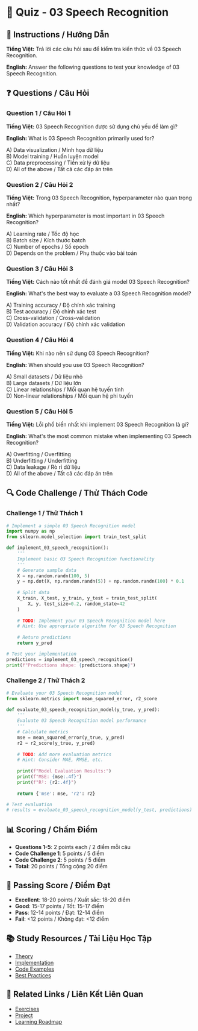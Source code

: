 # 🧠 Quiz - 03 Speech Recognition

## 📝 Instructions / Hướng Dẫn

**Tiếng Việt:** Trả lời các câu hỏi sau để kiểm tra kiến thức về 03 Speech Recognition.

**English:** Answer the following questions to test your knowledge of 03 Speech Recognition.

## ❓ Questions / Câu Hỏi

### Question 1 / Câu Hỏi 1
**Tiếng Việt:** 03 Speech Recognition được sử dụng chủ yếu để làm gì?

**English:** What is 03 Speech Recognition primarily used for?

A) Data visualization / Minh họa dữ liệu  
B) Model training / Huấn luyện model  
C) Data preprocessing / Tiền xử lý dữ liệu  
D) All of the above / Tất cả các đáp án trên

### Question 2 / Câu Hỏi 2
**Tiếng Việt:** Trong 03 Speech Recognition, hyperparameter nào quan trọng nhất?

**English:** Which hyperparameter is most important in 03 Speech Recognition?

A) Learning rate / Tốc độ học  
B) Batch size / Kích thước batch  
C) Number of epochs / Số epoch  
D) Depends on the problem / Phụ thuộc vào bài toán

### Question 3 / Câu Hỏi 3
**Tiếng Việt:** Cách nào tốt nhất để đánh giá model 03 Speech Recognition?

**English:** What's the best way to evaluate a 03 Speech Recognition model?

A) Training accuracy / Độ chính xác training  
B) Test accuracy / Độ chính xác test  
C) Cross-validation / Cross-validation  
D) Validation accuracy / Độ chính xác validation

### Question 4 / Câu Hỏi 4
**Tiếng Việt:** Khi nào nên sử dụng 03 Speech Recognition?

**English:** When should you use 03 Speech Recognition?

A) Small datasets / Dữ liệu nhỏ  
B) Large datasets / Dữ liệu lớn  
C) Linear relationships / Mối quan hệ tuyến tính  
D) Non-linear relationships / Mối quan hệ phi tuyến

### Question 5 / Câu Hỏi 5
**Tiếng Việt:** Lỗi phổ biến nhất khi implement 03 Speech Recognition là gì?

**English:** What's the most common mistake when implementing 03 Speech Recognition?

A) Overfitting / Overfitting  
B) Underfitting / Underfitting  
C) Data leakage / Rò rỉ dữ liệu  
D) All of the above / Tất cả các đáp án trên

## 🔍 Code Challenge / Thử Thách Code

### Challenge 1 / Thử Thách 1
```python
# Implement a simple 03 Speech Recognition model
import numpy as np
from sklearn.model_selection import train_test_split

def implement_03_speech_recognition():
    '''
    Implement basic 03 Speech Recognition functionality
    '''
    # Generate sample data
    X = np.random.randn(100, 5)
    y = np.dot(X, np.random.randn(5)) + np.random.randn(100) * 0.1
    
    # Split data
    X_train, X_test, y_train, y_test = train_test_split(
        X, y, test_size=0.2, random_state=42
    )
    
    # TODO: Implement your 03 Speech Recognition model here
    # Hint: Use appropriate algorithm for 03 Speech Recognition
    
    # Return predictions
    return y_pred

# Test your implementation
predictions = implement_03_speech_recognition()
print(f"Predictions shape: {predictions.shape}")
```

### Challenge 2 / Thử Thách 2
```python
# Evaluate your 03 Speech Recognition model
from sklearn.metrics import mean_squared_error, r2_score

def evaluate_03_speech_recognition_model(y_true, y_pred):
    '''
    Evaluate 03 Speech Recognition model performance
    '''
    # Calculate metrics
    mse = mean_squared_error(y_true, y_pred)
    r2 = r2_score(y_true, y_pred)
    
    # TODO: Add more evaluation metrics
    # Hint: Consider MAE, RMSE, etc.
    
    print(f"Model Evaluation Results:")
    print(f"MSE: {mse:.4f}")
    print(f"R²: {r2:.4f}")
    
    return {'mse': mse, 'r2': r2}

# Test evaluation
# results = evaluate_03_speech_recognition_model(y_test, predictions)
```

## 📊 Scoring / Chấm Điểm

- **Questions 1-5**: 2 points each / 2 điểm mỗi câu
- **Code Challenge 1**: 5 points / 5 điểm
- **Code Challenge 2**: 5 points / 5 điểm
- **Total**: 20 points / Tổng cộng 20 điểm

## 🎯 Passing Score / Điểm Đạt

- **Excellent**: 18-20 points / Xuất sắc: 18-20 điểm
- **Good**: 15-17 points / Tốt: 15-17 điểm  
- **Pass**: 12-14 points / Đạt: 12-14 điểm
- **Fail**: <12 points / Không đạt: <12 điểm

## 📚 Study Resources / Tài Liệu Học Tập

- [Theory](./THEORY_03_speech_recognition.md)
- [Implementation](./IMPLEMENTATION_03_speech_recognition.md)
- [Code Examples](./CODE_EXAMPLES_03_speech_recognition.md)
- [Best Practices](./BEST_PRACTICES_03_speech_recognition.md)

## 🔗 Related Links / Liên Kết Liên Quan

- [Exercises](./EXERCISES_03_speech_recognition.md)
- [Project](./PROJECT_03_speech_recognition.md)
- [Learning Roadmap](./LEARNING_ROADMAP_03_speech_recognition.md)
